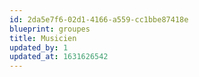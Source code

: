 ```yaml
---
id: 2da5e7f6-02d1-4166-a559-cc1bbe87418e
blueprint: groupes
title: Musicien
updated_by: 1
updated_at: 1631626542
---
```

